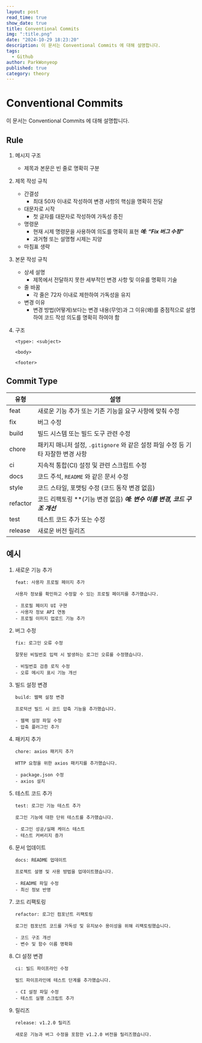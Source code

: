 ```yaml
---
layout: post
read_time: true
show_date: true
title: Conventional Commits
img: ":title.png"
date: "2024-10-29 18:23:20"
description: 이 문서는 Conventional Commits 에 대해 설명합니다.
tags:
  - Github
author: ParkWonyeop
published: true
category: theory
---
```

# Conventional Commits

이 문서는 Conventional Commits 에 대해 설명합니다.

## **Rule**

1. 메시지 구조
    - 제목과 본문은 빈 줄로 명확히 구분
2. 제목 작성 규칙
    - 간결성
        - 최대 50자 이내로 작성하여 변경 사항의 핵심을 명확히 전달
    - 대문자로 시작
        - 첫 글자를 대문자로 작성하여 가독성 증진
    - 명령문
        - 현재 시제 명령문을 사용하여 의도를 명확히 표현
        ***예: “Fix 버그 수정”***
        - 과거형 또는 설명형 시제는 지양
    - 마침표 생략
3. 본문 작성 규칙
    - 상세 설명
        - 제목에서 전달하지 못한 세부적인 변경 사항 및 이유를 명확히 기술
    - 줄 바꿈
        - 각 줄은 72자 이내로 제한하여 가독성을 유지
    - 변경 이유
        - 변경 방법(어떻게)보다는 변경 내용(무엇)과 그 이유(왜)를 중점적으로 설명하여 코드 작성 의도를 명확히 하여야 함
4. 구조
    
    ```
    <type>: <subject>
    
    <body>
    
    <footer>
    ```
    

## **Commit Type**

| **유형** | **설명** |
| --- | --- |
| feat | 새로운 기능 추가 또는 기존 기능을 요구 사항에 맞춰 수정 |
| fix | 버그 수정 |
| build | 빌드 시스템 또는 빌드 도구 관련 수정 |
| chore | 패키지 매니저 설정, `.gitignore` 와 같은 설정 파일 수정 등 기타 자잘한 변경 사항 |
| ci | 지속적 통합(CI) 설정 및 관련 스크립트 수정 |
| docs | 코드 주석, `README` 와 같은 문서 수정 |
| style | 코드 스타일, 포맷팅 수정 (코드 동작 변경 없음) |
| refactor | 코드 리팩토링 **(기능 변경 없음) ***예: 변수 이름 변경, 코드 구조 개선*** |
| test | 테스트 코드 추가 또는 수정 |
| release | 새로운 버전 릴리즈 |

## **예시**

1. 새로운 기능 추가
    
    ```
    feat: 사용자 프로필 페이지 추가
    
    사용자 정보를 확인하고 수정할 수 있는 프로필 페이지를 추가했습니다.
    
    - 프로필 페이지 UI 구현
    - 사용자 정보 API 연동
    - 프로필 이미지 업로드 기능 추가
    ```
    

1. 버그 수정
    
    ```
    fix: 로그인 오류 수정
    
    잘못된 비밀번호 입력 시 발생하는 로그인 오류를 수정했습니다.
    
    - 비밀번호 검증 로직 수정
    - 오류 메시지 표시 기능 개선
    ```
    
2. 빌드 설정 변경
    
    ```
    build: 웹팩 설정 변경
    
    프로덕션 빌드 시 코드 압축 기능을 추가했습니다.
    
    - 웹팩 설정 파일 수정
    - 압축 플러그인 추가
    ```
    

1. 패키지 추가
    
    ```
    chore: axios 패키지 추가
    
    HTTP 요청을 위한 axios 패키지를 추가했습니다.
    
    - package.json 수정
    - axios 설치
    ```
    

1. 테스트 코드 추가
    
    ```
    test: 로그인 기능 테스트 추가
    
    로그인 기능에 대한 단위 테스트를 추가했습니다.
    
    - 로그인 성공/실패 케이스 테스트
    - 테스트 커버리지 증가
    ```
    

1. 문서 업데이트
    
    ```
    docs: README 업데이트
    
    프로젝트 설명 및 사용 방법을 업데이트했습니다.
    
    - README 파일 수정
    - 최신 정보 반영
    ```
    

1. 코드 리팩토링
    
    ```
    refactor: 로그인 컴포넌트 리팩토링
    
    로그인 컴포넌트 코드를 가독성 및 유지보수 용이성을 위해 리팩토링했습니다.
    
    - 코드 구조 개선
    - 변수 및 함수 이름 명확화
    ```
    

1. CI 설정 변경
    
    ```
    ci: 빌드 파이프라인 수정
    
    빌드 파이프라인에 테스트 단계를 추가했습니다.
    
    - CI 설정 파일 수정
    - 테스트 실행 스크립트 추가
    ```
    

1. 릴리즈
    
    ```
    release: v1.2.0 릴리즈
    
    새로운 기능과 버그 수정을 포함한 v1.2.0 버전을 릴리즈했습니다.
    ```